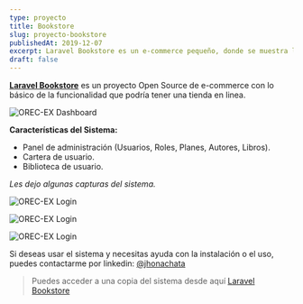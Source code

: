 ```yaml
---
type: proyecto
title: Bookstore
slug: proyecto-bookstore
publishedAt: 2019-12-07
excerpt: Laravel Bookstore es un e-commerce pequeño, donde se muestra lo básico para una tienda online.
draft: false
---
```


**<a href="https://github.com/dcyar/bookstore" target="_blank">Laravel Bookstore</a>** es un proyecto Open Source de e-commerce con lo básico de la funcionalidad que podría tener una tienda en linea.

![OREC-EX Dashboard](/images/bookstore/backend.png)

**Características del Sistema:**

-   Panel de administración (Usuarios, Roles, Planes, Autores, Libros).
-   Cartera de usuario.
-   Biblioteca de usuario.

_Les dejo algunas capturas del sistema._

![OREC-EX Login](/images/bookstore/frontend.png)

![OREC-EX Login](/images/bookstore/new-book.png)

![OREC-EX Login](/images/bookstore/wallet.png)

Si deseas usar el sistema y necesitas ayuda con la instalación o el uso, puedes contactarme por linkedin: <a href="https://www.linkedin.com/in/jhonachata/" target="_blank">@jhonachata</a>

> Puedes acceder a una copia del sistema desde aquí <a href="https://github.com/dcyar/bookstore" target="_blank">Laravel Bookstore</a>

